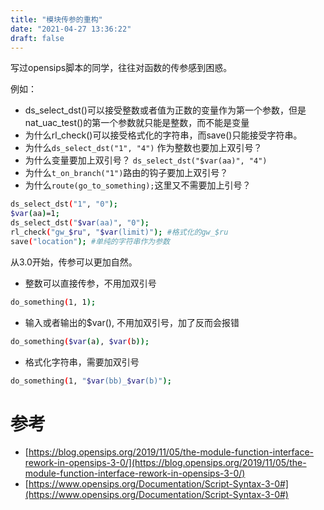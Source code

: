 ```yaml
---
title: "模块传参的重构"
date: "2021-04-27 13:36:22"
draft: false
---
```

写过opensips脚本的同学，往往对函数的传参感到困惑。

例如：

- ds_select_dst()可以接受整数或者值为正数的变量作为第一个参数，但是nat_uac_test()的第一个参数就只能是整数，而不能是变量
- 为什么rl_check()可以接受格式化的字符串，而save()只能接受字符串。
- 为什么`ds_select_dst("1", "4")` 作为整数也要加上双引号？
- 为什么变量要加上双引号？ `ds_select_dst("$var(aa)", "4")`
- 为什么`t_on_branch("1")`路由的钩子要加上双引号？
- 为什么`route(go_to_something);`这里又不需要加上引号？

```bash
ds_select_dst("1", "0");
$var(aa)=1;
ds_select_dst("$var(aa)", "0");
rl_check("gw_$ru", "$var(limit)"); #格式化的gw_$ru
save("location"); #单纯的字符串作为参数
```

从3.0开始，传参可以更加自然。

- 整数可以直接传参，不用加双引号
```bash
do_something(1, 1);
```

- 输入或者输出的$var(), 不用加双引号，加了反而会报错
```bash
do_something($var(a), $var(b));
```

- 格式化字符串，需要加双引号
```bash
do_something(1, "$var(bb)_$var(b)");
```

# 参考

- [https://blog.opensips.org/2019/11/05/the-module-function-interface-rework-in-opensips-3-0/](https://blog.opensips.org/2019/11/05/the-module-function-interface-rework-in-opensips-3-0/)
- [https://www.opensips.org/Documentation/Script-Syntax-3-0#](https://www.opensips.org/Documentation/Script-Syntax-3-0#)

